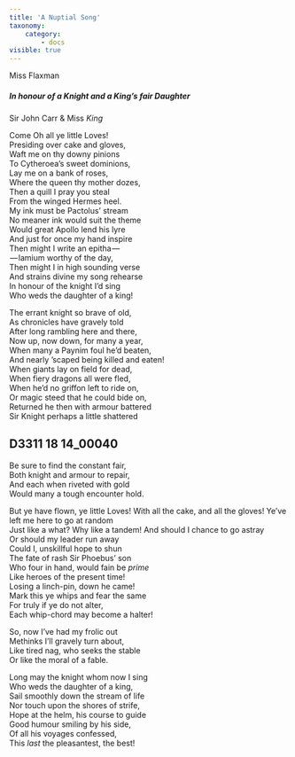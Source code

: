 ```yaml
---
title: 'A Nuptial Song'
taxonomy:
    category:
        - docs
visible: true
---
```


<div class="author">Miss Flaxman</div>

##### In honour of a Knight and a King’s fair Daughter

<span class="pencil">Sir John Carr &amp; Miss *King*</span>

Come Oh all ye little Loves!  
Presiding over cake and gloves,  
Waft me on thy downy pinions  
To Cytheroea’s sweet dominions,  
Lay me on a bank of roses,  
Where the queen thy mother dozes,  
Then a quill I pray you steal  
From the winged Hermes heel.  
My ink must be Pactolus’ stream  
No meaner ink would suit the theme  
Would great Apollo lend his lyre  
And just for once my hand inspire  
Then might I write an epitha —   
 — lamium worthy of the day,  
Then might I in high sounding verse  
And strains divine my song rehearse  
In honour of the knight I’d sing  
Who weds the daughter of a king!

The errant knight so brave of old,  
As chronicles have gravely told  
After long rambling here and there,  
Now up, now down, for many a year,  
When many a Paynim foul he’d beaten,  
And nearly ’scaped being killed and eaten!  
When giants lay on field for dead,  
When fiery dragons all were fled,  
When he’d no griffon left to ride on,  
Or magic steed that he could bide on,  
Returned he then with armour battered  
Sir Knight perhaps a little shattered  

## D3311 18 14_00040

Be sure to find the constant fair,  
Both knight and armour to repair,  
And each when riveted with gold  
Would many a tough encounter hold.

But ye have flown, ye little Loves!
With all the cake, and all the gloves!
Ye’ve left me here to go at random  
Just like a what? Why like a tandem!
And should I chance to go astray  
Or should my leader run away  
Could I, unskillful hope to shun  
The fate of rash Sir Phoebus’ son  
Who four in hand, would fain be *prime*  
Like heroes of the present time!  
Losing a linch-pin, down he came!  
Mark this ye whips and fear the same  
For truly if ye do not alter,  
Each whip-chord may become a halter!

So, now I’ve had my frolic out  
Methinks I’ll gravely turn about,  
Like tired nag, who seeks the stable  
Or like the moral of a fable.

Long may the knight whom now I sing  
Who weds the daughter of a king,  
Sail smoothly down the stream of life  
Nor touch upon the shores of strife,  
Hope at the helm, his course to guide  
Good humour smiling by his side,  
Of all his voyages confessed,  
This *last* the pleasantest, the best!